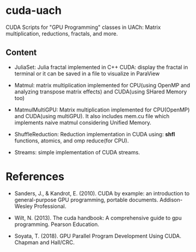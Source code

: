 # cuda-uach

CUDA Scripts for "GPU Programming" classes in UACh: Matrix multiplication, reductions, fractals, and more.

## Content

- JuliaSet: Julia fractal implemented in C++ CUDA: display the fractal in terminal or it can be saved in a file to visualize in ParaView

- Matmul: matrix multiplication implemented for CPU(using OpenMP and analyzing transpose matrix effects) and CUDA(using SHared Memory too)

- MatmulMultiGPU: Matrix multiplication implemented for CPU(OpenMP) and CUDA(using multiGPU). It also includes mem.cu file which implements naive matmul considering Unified Memory.

- ShuffleReduction: Reduction implementation in CUDA using: __shfl__ functions, atomics, and omp reduce(for CPU).

- Streams: simple implementation of CUDA streams.

# References

- Sanders, J., & Kandrot, E. (2010). CUDA by example: an introduction to general-purpose GPU programming, portable documents. Addison-Wesley Professional.

- Wilt, N. (2013). The cuda handbook: A comprehensive guide to gpu programming. Pearson Education.

- Soyata, T. (2018). GPU Parallel Program Development Using CUDA. Chapman and Hall/CRC.






